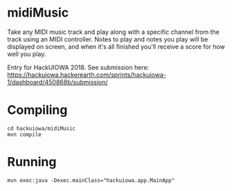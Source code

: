 # midiMusic
Take any MIDI music track and play along with a specific channel from the track using an MIDI controller.  Notes to play and notes you play will be displayed on screen, and when it's all finished you'll receive a score for how well you play.

Entry for HackUIOWA 2018.  See submission here: https://hackuiowa.hackerearth.com/sprints/hackuiowa-1/dashboard/450868b/submission/

# Compiling
```
cd hackuiowa/midiMusic
mvn compile
```

# Running
`mvn exec:java -Dexec.mainClass="hackuiowa.app.MainApp"`

